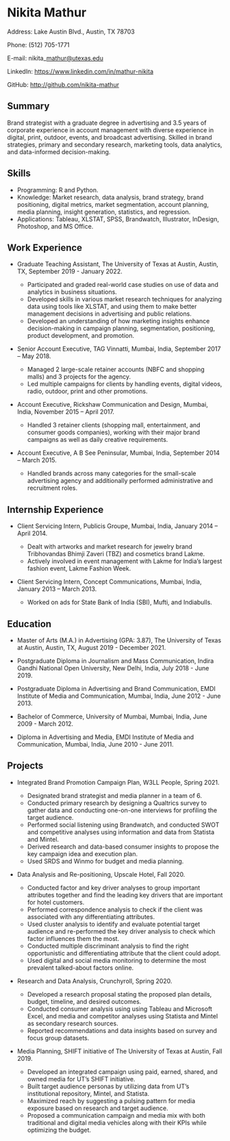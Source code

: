 # Nikita Mathur

Address: Lake Austin Blvd., Austin, TX 78703

Phone: (512) 705-1771

E-mail: nikita\_mathur@utexas.edu

LinkedIn: https://www.linkedin.com/in/mathur-nikita

GitHub: http://github.com/nikita-mathur


## Summary
Brand strategist with a graduate degree in advertising and 3.5 years of
corporate experience in account management with diverse experience in digital,
print, outdoor, events, and broadcast advertising. Skilled in brand strategies,
primary and secondary research, marketing tools, data analytics, and
data-informed decision-making.


## Skills
* Programming: R and Python.
* Knowledge: Market research, data analysis, brand strategy, brand
  positioning, digital metrics, market segmentation, account planning, media
  planning, insight generation, statistics, and regression.
* Applications: Tableau, XLSTAT, SPSS, Brandwatch, Illustrator, InDesign,
  Photoshop, and MS Office.


## Work Experience
* Graduate Teaching Assistant, The University of Texas at Austin, 
  Austin, TX, September 2019 - January 2022.
  - Participated and graded real-world case studies on use of data and analytics
    in business situations.
  - Developed skills in various market research techniques for analyzing data
    using tools like XLSTAT, and using them to make better management decisions
    in advertising and public relations.
  - Developed an understanding of how marketing insights enhance
    decision-making in campaign planning, segmentation, positioning, product
    development, and promotion.

* Senior Account Executive, TAG Vinnatti,
  Mumbai, India, September 2017 – May 2018.
  - Managed 2 large-scale retainer accounts (NBFC and shopping malls) and 3
    projects for the agency.
  - Led multiple campaigns for clients by handling events, digital videos,
    radio, outdoor, print and other promotions.

* Account Executive, Rickshaw Communication and Design,
  Mumbai, India, November 2015 – April 2017.
  - Handled 3 retainer clients (shopping mall, entertainment, and consumer goods
    companies), working with their major brand campaigns as well as daily
    creative requirements.

* Account Executive, A B See Peninsular,
  Mumbai, India, September 2014 – March 2015.
  - Handled brands across many categories for the small-scale advertising agency
    and additionally performed administrative and recruitment roles.


## Internship Experience
* Client Servicing Intern, Publicis Groupe,
  Mumbai, India, January 2014 – April 2014.
  - Dealt with artworks and market research for jewelry brand Tribhovandas
    Bhimji Zaveri (TBZ) and cosmetics brand Lakme.
  - Actively involved in event management with Lakme for India’s largest fashion
    event, Lakme Fashion Week.

* Client Servicing Intern, Concept Communications,
  Mumbai, India, January 2013 – March 2013.
  - Worked on ads for State Bank of India (SBI), Mufti, and Indiabulls.


## Education
* Master of Arts (M.A.) in Advertising (GPA: 3.87),
  The University of Texas at Austin,
  Austin, TX,
  August 2019 - December 2021.

* Postgraduate Diploma in Journalism and Mass Communication,
  Indira Gandhi National Open University,
  New Delhi, India,
  July 2018 - June 2019.

* Postgraduate Diploma in Advertising and Brand Communication,
  EMDI Institute of Media and Communication,
  Mumbai, India,
  June 2012 - June 2013.

* Bachelor of Commerce,
  University of Mumbai,
  Mumbai, India,
  June 2009 - March 2012.

* Diploma in Advertising and Media,
  EMDI Institute of Media and Communication,
  Mumbai, India,
  June 2010 - June 2011.


## Projects
* Integrated Brand Promotion Campaign Plan, W3LL People,
  Spring 2021.
  - Designated brand strategist and media planner in a team of 6.
  - Conducted primary research by designing a Qualtrics survey to gather data
    and conducting one-on-one interviews for profiling the target audience.
  - Performed social listening using Brandwatch, and conducted SWOT and
    competitive analyses using information and data from Statista and Mintel.
  - Derived research and data-based consumer insights to propose the key
    campaign idea and execution plan.
  - Used SRDS and Winmo for budget and media planning.

* Data Analysis and Re-positioning, Upscale Hotel,
  Fall 2020.
  - Conducted factor and key driver analyses to group important attributes
    together and find the leading key drivers that are important for hotel
    customers.
  - Performed correspondence analysis to check if the client was associated with
    any differentiating attributes.
  - Used cluster analysis to identify and evaluate potential target audience and
    re-performed the key driver analysis to check which factor influences them
    the most.
  - Conducted multiple discriminant analysis to find the right opportunistic and
    differentiating attribute that the client could adopt.
  - Used digital and social media monitoring to determine the most prevalent
    talked-about factors online.

* Research and Data Analysis, Crunchyroll,
  Spring 2020.
  - Developed a research proposal stating the proposed plan details, budget,
    timeline, and desired outcomes.
  - Conducted consumer analysis using using Tableau and Microsoft Excel, and
    media and competitor analyses using Statista and Mintel as secondary
    research sources.
  - Reported recommendations and data insights based on survey and focus group
    datasets.

* Media Planning, SHIFT initiative of The University of Texas at Austin,
  Fall 2019.
  - Developed an integrated campaign using paid, earned, shared, and owned media
    for UT’s SHIFT initiative.
  - Built target audience personas by utilizing data from UT’s institutional
    repository, Mintel, and Statista.
  - Maximized reach by suggesting a pulsing pattern for media exposure based on
    research and target audience.
  - Proposed a communication campaign and media mix with both traditional and
    digital media vehicles along with their KPIs while optimizing the budget.

